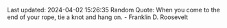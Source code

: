 Last updated: 2024-04-02 15:26:35
Random Quote: When you come to the end of your rope, tie a knot and hang on. - Franklin D. Roosevelt